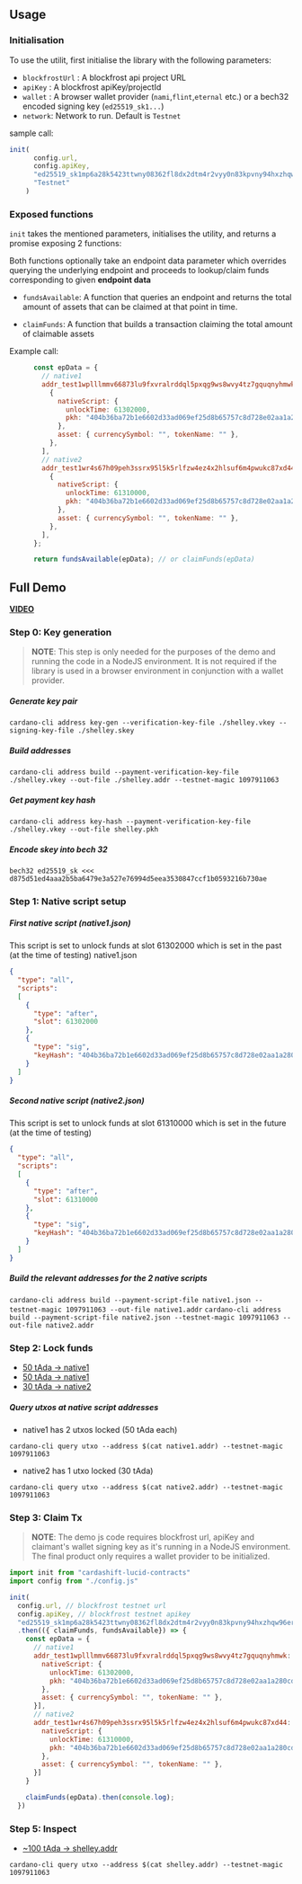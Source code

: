 ## Usage

### Initialisation

To use the utilit, first initialise the library with the following parameters:
* `blockfrostUrl` : A blockfrost api project URL
* `apiKey` : A blockfrost apiKey/projectId
* `wallet` : A browser wallet provider (`nami`,`flint`,`eternal` etc.) or
  a bech32 encoded signing key (`ed25519_sk1...`)
* `network`: Network to run. Default is `Testnet`


sample call:
```js
init(
      config.url,
      config.apiKey,
      "ed25519_sk1mp6a28k5423ttwny08362fl8dx2dtm4r2vyy0n83kpvny94hxzhqw96eru",
      "Testnet"
    )
```

### Exposed functions

`init` takes the mentioned parameters, initialises the utility, and returns
a promise exposing 2 functions:

Both functions optionally take an endpoint data parameter which overrides
querying the underlying endpoint and proceeds to lookup/claim funds
corresponding to given __endpoint data__



* `fundsAvailable`: A function that queries an endpoint and returns the total
  amount of assets that can be claimed at that point in time.

* `claimFunds`: A function that builds a transaction claiming the total amount
  of claimable assets

Example call:
```js
      const epData = {
        // native1
        addr_test1wplllmmv66873lu9fxvralrddql5pxqg9ws8wvy4tz7gquqnyhmwk: [
          {
            nativeScript: {
              unlockTime: 61302000,
              pkh: "404b36ba72b1e6602d33ad069ef25d8b65757c8d728e02aa1a280cd8",
            },
            asset: { currencySymbol: "", tokenName: "" },
          },
        ],
        // native2
        addr_test1wr4s67h09peh3ssrx95l5k5rlfzw4ez4x2hlsuf6m4pwukc87xd44: [
          {
            nativeScript: {
              unlockTime: 61310000,
              pkh: "404b36ba72b1e6602d33ad069ef25d8b65757c8d728e02aa1a280cd8",
            },
            asset: { currencySymbol: "", tokenName: "" },
          },
        ],
      };

      return fundsAvailable(epData); // or claimFunds(epData)

```

## Full Demo

[**VIDEO**](https://drive.google.com/file/d/17Fnpus1X-_Vnj9Itx43HlAKZt4D-H0td/view?usp=sharing)

### Step 0: Key generation

> **NOTE**: This step is only needed for the purposes of the demo and running the code in
a NodeJS environment. It is not required if the library is used in a browser
environment in conjunction with a wallet provider.

##### Generate key pair
`cardano-cli address key-gen --verification-key-file ./shelley.vkey --signing-key-file ./shelley.skey`
##### Build addresses
`cardano-cli address build --payment-verification-key-file ./shelley.vkey --out-file ./shelley.addr --testnet-magic 1097911063`
##### Get payment key hash
`cardano-cli address key-hash --payment-verification-key-file ./shelley.vkey --out-file shelley.pkh`

##### Encode skey into bech 32
`bech32 ed25519_sk <<< d875d51ed4aaa2b5ba6479e3a527e76994d5eea3530847ccf1b0593216b730ae`

### Step 1: Native script setup

##### First native script (native1.json)
This script is set to unlock funds at slot 61302000 which is set in the past (at the time of testing)
native1.json
```json
{
  "type": "all",
  "scripts":
  [
    {
      "type": "after",
      "slot": 61302000
    },
    {
      "type": "sig",
      "keyHash": "404b36ba72b1e6602d33ad069ef25d8b65757c8d728e02aa1a280cd8"
    }
  ]
}

```

##### Second native script (native2.json)
This script is set to unlock funds at slot 61310000 which is set in the future (at the time of testing)
```json
{
  "type": "all",
  "scripts":
  [
    {
      "type": "after",
      "slot": 61310000
    },
    {
      "type": "sig",
      "keyHash": "404b36ba72b1e6602d33ad069ef25d8b65757c8d728e02aa1a280cd8"
    }
  ]
}

```


##### Build the relevant addresses for the 2 native scripts

`cardano-cli address build --payment-script-file native1.json --testnet-magic 1097911063 --out-file native1.addr`
`cardano-cli address build --payment-script-file native2.json --testnet-magic 1097911063 --out-file native2.addr`



### Step 2: Lock funds
* [50 tAda -> native1](https://testnet.cardanoscan.io/transaction/a0e0c731711d5e5199ccbe988d7460c1be54e69cad4d99718bfa278a7950ec56)
* [50 tAda -> native1](https://testnet.cardanoscan.io/transaction/c99953d66e7c388463680378ef0fcfd44f24c419ed776099cfe50d482761ae0f)
* [30 tAda -> native2](https://testnet.cardanoscan.io/transaction/0a755e9b0072ac72e2245ec171f5c69b7f32d918a3517655c9c7c333f57ca08a)


##### Query utxos at native script addresses
* native1 has 2 utxos locked (50 tAda each)

`cardano-cli query utxo --address $(cat native1.addr) --testnet-magic 1097911063`

* native2 has 1 utxo locked (30 tAda)


`cardano-cli query utxo --address $(cat native2.addr) --testnet-magic 1097911063`

### Step 3: Claim Tx

> **NOTE**: The demo js code requires blockfrost url, apiKey and claimant's wallet signing key as it's
running in a NodeJS environment. The final product only requires a wallet
provider to be initialized.

```js
import init from "cardashift-lucid-contracts"
import config from "./config.js"

init(
  config.url, // blockfrost testnet url
  config.apiKey, // blockfrost testnet apikey
  "ed25519_sk1mp6a28k5423ttwny08362fl8dx2dtm4r2vyy0n83kpvny94hxzhqw96eru")
  .then(({ claimFunds, fundsAvailable}) => {
    const epData = {
      // native1
      addr_test1wplllmmv66873lu9fxvralrddql5pxqg9ws8wvy4tz7gquqnyhmwk: [{
        nativeScript: {
          unlockTime: 61302000,
          pkh: "404b36ba72b1e6602d33ad069ef25d8b65757c8d728e02aa1a280cd8"
        },
        asset: { currencySymbol: "", tokenName: "" },
      }],
      // native2
      addr_test1wr4s67h09peh3ssrx95l5k5rlfzw4ez4x2hlsuf6m4pwukc87xd44: [{
        nativeScript: {
          unlockTime: 61310000,
          pkh: "404b36ba72b1e6602d33ad069ef25d8b65757c8d728e02aa1a280cd8"
        },
        asset: { currencySymbol: "", tokenName: "" },
      }]
    }

    claimFunds(epData).then(console.log);
  })
```


### Step 5: Inspect

* [~100 tAda -> shelley.addr](https://testnet.cardanoscan.io/transaction/8a9ba9d5304fccfe0fc9039c63cabcfe839d145535f991b0073a2785dc096dbe)

`cardano-cli query utxo --address $(cat shelley.addr) --testnet-magic 1097911063`

